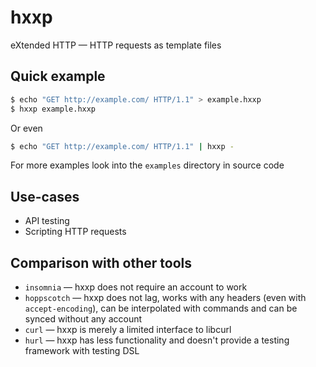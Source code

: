 # hxxp

eXtended HTTP — HTTP requests as template files

## Quick example

```bash
$ echo "GET http://example.com/ HTTP/1.1" > example.hxxp
$ hxxp example.hxxp
```

Or even

```bash
$ echo "GET http://example.com/ HTTP/1.1" | hxxp -
```

For more examples look into the `examples` directory in source code

## Use-cases

* API testing
* Scripting HTTP requests

## Comparison with other tools

* `insomnia` — hxxp does not require an account to work
* `hoppscotch` — hxxp does not lag, works with any headers (even with `accept-encoding`), can be interpolated with commands and can be synced without any account
* `curl` — hxxp is merely a limited interface to libcurl
* `hurl` — hxxp has less functionality and doesn't provide a testing framework with testing DSL
